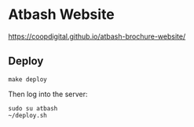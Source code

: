 # Atbash Website

https://coopdigital.github.io/atbash-brochure-website/

## Deploy

```
make deploy
```

Then log into the server:

```
sudo su atbash
~/deploy.sh
```
